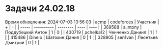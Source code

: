 # Задачи 24.02.18
Время обновления: 2024-07-03 13:56:03
| acmp  | codeforces | Участник | +    | -    |
| ----- | ---------- | -------- | ---- | ---- |
| 369588 | a_ntony | Поддубецкий Антон | 1 | 0 |
| 430719 | pchelka12 | Ченченко Даниил | 1 | 1 |
| 415486 | Dinelo | Шатохин Данил | 0 | 1 |
| 328905 | sen1van | Леонтьев Дмитрий | 0 | 1 |
